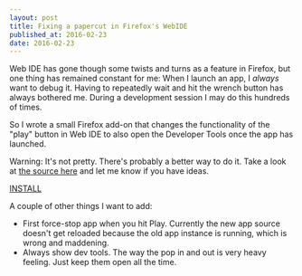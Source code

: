 ```yaml
---
layout: post
title: Fixing a papercut in Firefox's WebIDE
published_at: 2016-02-23
date: 2016-02-23
---
```


Web IDE has gone though some twists and turns as a feature in Firefox, but one thing has remained constant for me: When I launch an app, I *always* want to debug it. Having to repeatedly wait and hit the wrench button has always bothered me. During a development session I may do this hundreds of times.

So I wrote a small Firefox add-on that changes the functionality of the "play" button in Web IDE to also open the Developer Tools once the app has launched.

Warning: It's not pretty. There's probably a better way to do it. Take a look at [the source here](https://github.com/autonome/webide-autodebug) and let me know if you have ideas.

[INSTALL](https://addons.mozilla.org/en-US/firefox/addon/webide-auto-debug/)

A couple of other things I want to add:

*   First force-stop app when you hit Play. Currently the new app source doesn't get reloaded because the old app instance is running, which is wrong and maddening.
*   Always show dev tools. The way the pop in and out is very heavy feeling. Just keep them open all the time.